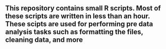 ## This repository contains small R scripts. Most of these scripts are written in less than an hour. These scipts are used for performing pre data analysis tasks such as formatting the files, cleaning data, and more
